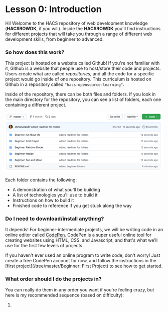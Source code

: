 # Lesson 0: Introduction
Hi! Welcome to the HACS repository of web development knowledge (**HACSROWDK**, if you will). Inside the **HACSROWDK** you'll find instructions for different projects that will take you through a range of different web development skills, from beginner to advanced.

### So how does this work?

This project is hosted on a website called Github! If you're not familiar with it, Github is a website that people use to host/store their code and projects. Users create what are called *repositories*, and all the code for a specific project would go inside of one repository. This curriculum is hosted on Github in a repository called `"hacs-opensource-learning"`.

Inside of the repository, there can be both files and folders. If you look in the main directory for the repository, you can see a list of folders, each one containing a different project. 

![folders](/media/folders.png)

Each folder contains the following:

- A demonstration of what you'll be building
- A list of technologies you'll use to build it
- Instructions on how to build it
- Finished code to reference if you get stuck along the way

### Do I need to download/install anything?

It depends! For beginner-intermediate projects, we will be writing code in an online editor called [CodePen](https://codepen.io). CodePen is a super useful online tool for creating websites using HTML, CSS, and Javascript, and that's what we'll use for the first few levels of projects. 

If you haven't ever used an online program to write code, don't worry! Just create a free CodePen account for now, and follow the instructions in the [first project](/tree/master/Beginner: First Project) to see how to get started.

### What order should I do the projects in?

You can really do them in any order you want if you're feeling crazy, but here is my recommended sequence (based on difficulty):

1. 

